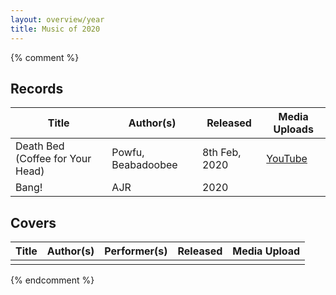 ```yaml
---
layout: overview/year
title: Music of 2020
---
```


{% comment %}

## Records

| Title                            | Author(s)          | Released      | Media Uploads                                   |
| -------------------------------- | ------------------ | ------------- | ----------------------------------------------- |
| Death Bed (Coffee for Your Head) | Powfu, Beabadoobee | 8th Feb, 2020 | [YouTube](https://youtu.be/watch?v=jJPMnTXl63E) |
| Bang!                            | AJR                | 2020          |                                                 |

## Covers

| Title | Author(s) | Performer(s) | Released | Media Upload |
| ----- | --------- | ------------ | -------- | ------------ |
|       |           |              |          |              |

{% endcomment %}
